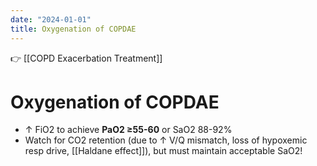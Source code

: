 ```yaml
---
date: "2024-01-01"
title: Oxygenation of COPDAE
---
```



👉 [[COPD Exacerbation Treatment]]

# Oxygenation of COPDAE

- ↑ FiO2 to achieve **PaO2 ≥55-60** or SaO2 88-92%
- Watch for CO2 retention (due to ↑ V/Q mismatch, loss of hypoxemic resp drive, [[Haldane effect]]), but must maintain acceptable SaO2!
